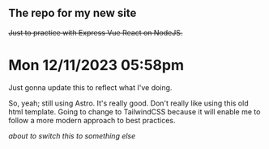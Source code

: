 ## The repo for my new site
~~Just to practice with Express Vue React on NodeJS.~~

# Mon 12/11/2023 05:58pm

Just gonna update this to reflect what I've doing. 

So, yeah; still using Astro.  It's really good.  Don't really like using this old html template.  Going to change to TailwindCSS because it will enable me to follow a more modern approach to best practices.



*about to switch this to something else*